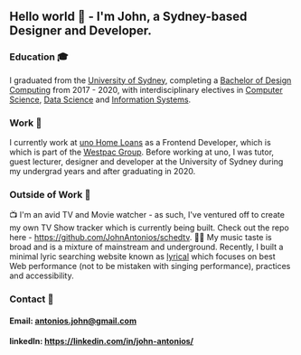 ## Hello world 👋 - I'm John, a Sydney-based Designer and Developer. 

### Education 🎓 
I graduated from the [University of Sydney](https://www.sydney.edu.au/), completing a [Bachelor of Design Computing](https://www.sydney.edu.au/courses/courses/uc/bachelor-of-design-computing.html) from 2017 - 2020, with interdisciplinary electives in [Computer Science](https://www.sydney.edu.au/courses/subject-areas/major/computer-science3.html), [Data Science](https://www.sydney.edu.au/courses/subject-areas/major/data-science.html) and [Information Systems](https://www.sydney.edu.au/courses/subject-areas/major/information-systems2.html).

### Work 💼 
I currently work at [uno Home Loans](https://unohomeloans.com.au) as a Frontend Developer, which is which is part of the [Westpac Group](https://www.westpac.com.au/about-westpac/westpac-group/). 
Before working at uno, I was tutor, guest lecturer, designer and developer at the University of Sydney during my undergrad years and after graduating in 2020.

### Outside of Work 🏡
📺 I'm an avid TV and Movie watcher - as such, I've ventured off to create my own TV Show tracker which is currently being built. Check out the repo here - https://github.com/JohnAntonios/schedtv.
🎵🚗 My music taste is broad and is a mixture of mainstream and underground. Recently, I built a minimal lyric searching website known as [lyrical](https://lyrical-web.netlify.app/) which focuses on best Web performance (not to be mistaken with singing performance), practices and accessibility.

### Contact 📲
#### Email: antonios.john@gmail.com
#### linkedIn: https://linkedin.com/in/john-antonios/
